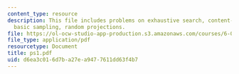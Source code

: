 ```yaml
---
content_type: resource
description: This file includes problems on exhaustive search, content-based addressing,
  basic sampling, random projections.
file: https://ol-ocw-studio-app-production.s3.amazonaws.com/courses/6-096-algorithms-for-computational-biology-spring-2005/d6ea3c016d7ba27ea9477611dd63f4b7_ps1.pdf
file_type: application/pdf
resourcetype: Document
title: ps1.pdf
uid: d6ea3c01-6d7b-a27e-a947-7611dd63f4b7
---
```

